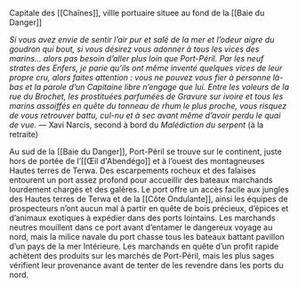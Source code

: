 Capitale des [[Chaînes]], villle portuaire situee au fond de la [[Baie du Danger]]

*Si vous avez envie de sentir l’air pur et salé de la mer et l’odeur aigre du goudron qui bout, si vous désirez vous adonner à tous les vices des marins... alors pas besoin d’aller plus loin que Port-Péril. Par les neuf strates des Enfers, je parie qu’ils ont même inventé quelques vices de leur propre cru, alors faites attention : vous ne pouvez vous fier à personne là-bas et la parole d’un Capitaine libre n’engage que lui. Entre les voleurs de la rue du Brochet, les prostituées parfumées de Gravure sur ivoire et tous les marins assoiffés en quête du tonneau de rhum le plus proche, vous risquez de vous retrouver battu, cul-nu et à sec avant même d’avoir perdu le quai de vue.*
— Xavi Narcis, second à bord du *Malédiction du serpent* (à la retraite)

Au sud de la [[Baie du Danger]], Port-Péril se trouve sur le continent, juste hors de portée de l’[[Œil d'Abendégo]] et à l’ouest des montagneuses Hautes terres de Terwa. Des escarpements rocheux et des falaises entourent un port assez profond pour accueillir des bateaux marchands lourdement chargés et des galères. Le port offre un accès facile aux jungles des Hautes terres de Terwa et de la [[Côte Ondulante]], ainsi les équipes de prospecteurs n’ont aucun mal à partir en quête de bois précieux, d’épices et d’animaux exotiques à expédier dans des ports lointains. Les marchands neutres mouillent dans ce port avant d’entamer le dangereux voyage au nord, mais la milice navale du port chasse tous les bateaux battant
pavillon d’un pays de la mer Intérieure. Les marchands en quête d’un profit rapide achètent des produits sur les marchés de Port-Péril, mais les plus sages vérifient leur provenance avant de tenter de les revendre dans les ports du nord.